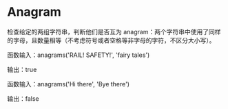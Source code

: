 # Anagram

检查给定的两组字符串，判断他们是否互为 anagram：两个字符串中使用了同样的字母，且数量相等（不考虑符号或者空格等非字母的字符，不区分大小写）。

函数输入：anagrams('RAIL! SAFETY!', 'fairy tales')

输出：true

函数输入：anagrams('Hi there', 'Bye there')

输出：false

